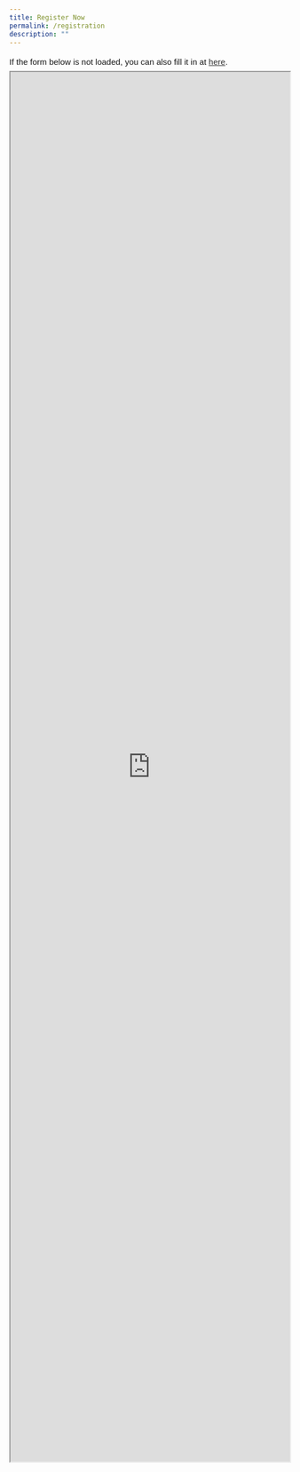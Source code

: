 ```yaml
---
title: Register Now
permalink: /registration
description: ""
---
```

<div style="font-family:Sans-Serif;font-size:15px;color:#000;opacity:0.9;padding-top:5px;padding-bottom:8px">If the form below is not loaded, you can also fill it in at <a href="https://form.gov.sg/62ea28689b241b001219d8c3">here</a>.</div>

<!-- Change the width and height values to suit you best -->
<iframe id="iframe" src="https://form.gov.sg/62ea28689b241b001219d8c3" style="width:100%;height:2500px"></iframe>